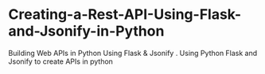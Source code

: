 # Creating-a-Rest-API-Using-Flask-and-Jsonify-in-Python
Building Web APIs in Python Using Flask &amp; Jsonify . Using Python Flask and Jsonify to create APIs in python
